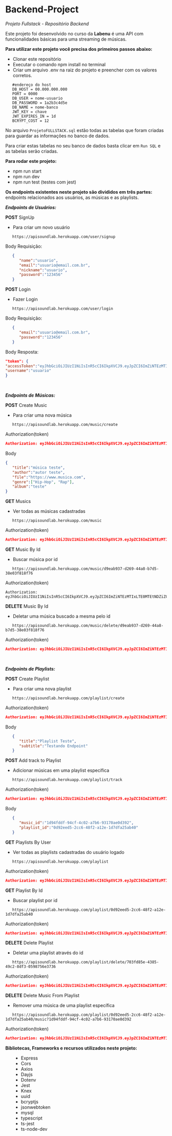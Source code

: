 # Backend-Project

*Projeto Fullstack - Repositório Backend*

Este projeto foi desenvolvido no curso da **Labenu** é uma API com funcionalidades básicas para uma streaming de músicas.

**Para utilizar este projeto você precisa dos primeiros passos abaixo:**

- Clonar este repositório
- Executar o comando npm install no terminal
- Criar um arquivo .env na raiz do projeto e preencher com os valores corretos.
```
   #endereço do host
   DB_HOST = 00.000.000.000
   PORT = 0000
   DB_USER = nome-usuario
   DB_PASSWORD = 1a2b3c4d5e
   DB_NAME = nome-banco
   JWT_KEY = chave
   JWT_EXPIRES_IN = 1d
   BCRYPT_COST = 12
````

No arquivo `ProjetoFULLSTACK.sql` estão todas as tabelas que foram criadas para guardar as informações no banco de dados.
 
Para criar estas tabelas no seu banco de dados basta clicar em `Run SQL` e as tabelas serão criadas.

**Para rodar este projeto:**
- npm run start
- npm run dev
- npm run test (testes com jest)

**Os endpoints existentes neste projeto são divididos em três partes:** endpoints relacionados aos usuários, as músicas e as playlists.


***Endpoints de Usuários:***
 
 **POST** SignUp

- Para criar um novo usuário

```
   https://apisoundlab.herokuapp.com/user/signup
```

Body Requisição:

```json
   {
      "name":"usuario",
      "email":"usuario@email.com.br",
      "nickname":"usuario",
      "password":"123456"
   }
```

**POST** Login

- Fazer Login

```
   https://apisoundlab.herokuapp.com/user/login
```

Body Requisição:

```json
   {
      "email":"usuario@email.com.br",
      "password":"123456"
   }
```

Body Resposta:

```json
"token": {
"accessToken":"eyJhbGciOiJIUzI1NiIsInR5cCI6IkpXVCJ9.eyJpZCI6ImZiNTEzMTIxLTE0MTEtNDZiZC1hMjEwLTQ0OGQ2YjA0ODIzZSIsImlhdCI6MTYxNzY2MDkxNiwiZXhwIjoxNjE3NzQ3MzE2fQ.QYDQ7IOi3yaSjNpu_Nwew00Pcnlw593KkBSZJ4VYZNc",
"username":"usuario"
}
```

<br/>

***Endpoints de Músicas:***

**POST** Create Music

- Para criar uma nova música

```
   https://apisoundlab.herokuapp.com/music/create
```

Authorization(token)

```json
Authorization: eyJhbGciOiJIUzI1NiIsInR5cCI6IkpXVCJ9.eyJpZCI6ImZiNTEzMTIxLTE0MTEtNDZiZC1hMjEwLTQ0OGQ2YjA0ODIzZSIsImlhdCI6MTYxNTA2NTU3MywiZXhwIjoxNjE1MTUxOTczfQ.IuXjGbKiAMZZmTKhzWKD3RsboN7qRwOO7z4xUqupgso
```

Body

```json
{
   "title":"música teste",
   "author":"autor teste",    
   "file":"https://www.musica.com",
   "genre":["Hip-Hop", "Rap"],
   "album":"teste"
}
```

**GET** Musics

- Ver todas as músicas cadastradas

```
   https://apisoundlab.herokuapp.com/music
```

Authorization(token)

```json
Authorization: eyJhbGciOiJIUzI1NiIsInR5cCI6IkpXVCJ9.eyJpZCI6ImZiNTEzMTIxLTE0MTEtNDZiZC1hMjEwLTQ0OGQ2YjA0ODIzZSIsImlhdCI6MTYxNTA2NTU3MywiZXhwIjoxNjE1MTUxOTczfQ.IuXjGbKiAMZZmTKhzWKD3RsboN7qRwOO7z4xUqupgso
```

**GET** Music By Id

- Buscar música por id

```
   https://apisoundlab.herokuapp.com/music/d9eab937-d269-44a8-b7d5-38e03f818f76
```

Authorization(token)

```
Authorization: eyJhbGciOiJIUzI1NiIsInR5cCI6IkpXVCJ9.eyJpZCI6ImZiNTEzMTIxLTE0MTEtNDZiZC1hMjEwLTQ0OGQ2YjA0ODIzZSIsImlhdCI6MTYxNTA2NTU3MywiZXhwIjoxNjE1MTUxOTczfQ.IuXjGbKiAMZZmTKhzWKD3RsboN7qRwOO7z4xUqupgso
```


**DELETE** Music By Id

- Deletar uma música buscado a mesma pelo id

```
   https://apisoundlab.herokuapp.com/music/delete/d9eab937-d269-44a8-b7d5-38e03f818f76
```

Authorization(token)

```json
Authorization: eyJhbGciOiJIUzI1NiIsInR5cCI6IkpXVCJ9.eyJpZCI6ImZiNTEzMTIxLTE0MTEtNDZiZC1hMjEwLTQ0OGQ2YjA0ODIzZSIsImlhdCI6MTYxNTA2NTU3MywiZXhwIjoxNjE1MTUxOTczfQ.IuXjGbKiAMZZmTKhzWKD3RsboN7qRwOO7z4xUqupgso
```

<br/>

***Endpoints de Playlists:***

**POST** Create Playlist

- Para criar uma nova playlist

```
   https://apisoundlab.herokuapp.com/playlist/create
```

Authorization(token)

```json
Authorization: eyJhbGciOiJIUzI1NiIsInR5cCI6IkpXVCJ9.eyJpZCI6ImZiNTEzMTIxLTE0MTEtNDZiZC1hMjEwLTQ0OGQ2YjA0ODIzZSIsImlhdCI6MTYxNTA2NTU3MywiZXhwIjoxNjE1MTUxOTczfQ.IuXjGbKiAMZZmTKhzWKD3RsboN7qRwOO7z4xUqupgso
```

Body

```json
   {
      "title":"Playlist Teste", 
      "subtitle":"Testando Endpoint"
   }
```

**POST** Add track to Playlist

- Adicionar músicas em uma playlist específica

```
   https://apisoundlab.herokuapp.com/playlist/track
```

Authorization(token)

```json
Authorization: eyJhbGciOiJIUzI1NiIsInR5cCI6IkpXVCJ9.eyJpZCI6ImZiNTEzMTIxLTE0MTEtNDZiZC1hMjEwLTQ0OGQ2YjA0ODIzZSIsImlhdCI6MTYxNTA2NTU3MywiZXhwIjoxNjE1MTUxOTczfQ.IuXjGbKiAMZZmTKhzWKD3RsboN7qRwOO7z4xUqupgso
```

Body

```json
   {
      "music_id":"1d94fddf-94cf-4c02-a7b6-93170ae0d392",
      "playlist_id":"0d92eed5-2cc6-48f2-a12e-1d7dfa25ab40"
   }
```

**GET** Playlists By User

- Ver todas as playlists cadastradas do usuário logado

```
   https://apisoundlab.herokuapp.com/playlist
```

Authorization(token)

```json
Authorization: eyJhbGciOiJIUzI1NiIsInR5cCI6IkpXVCJ9.eyJpZCI6ImZiNTEzMTIxLTE0MTEtNDZiZC1hMjEwLTQ0OGQ2YjA0ODIzZSIsImlhdCI6MTYxNTA2NTU3MywiZXhwIjoxNjE1MTUxOTczfQ.IuXjGbKiAMZZmTKhzWKD3RsboN7qRwOO7z4xUqupgso
```

**GET** Playlist By Id

- Buscar playlist por id

```
   https://apisoundlab.herokuapp.com/playlist/0d92eed5-2cc6-48f2-a12e-1d7dfa25ab40
```

Authorization(token)
```json
Authorization: eyJhbGciOiJIUzI1NiIsInR5cCI6IkpXVCJ9.eyJpZCI6ImZiNTEzMTIxLTE0MTEtNDZiZC1hMjEwLTQ0OGQ2YjA0ODIzZSIsImlhdCI6MTYxNTA2NTU3MywiZXhwIjoxNjE1MTUxOTczfQ.IuXjGbKiAMZZmTKhzWKD3RsboN7qRwOO7z4xUqupgso
```

**DELETE** Delete Playlist

- Deletar uma playlist através do id

```
   https://apisoundlab.herokuapp.com/playlist/delete/703fd85e-4385-49c2-8df3-0598756e3736
```

Authorization(token)

```json
Authorization: eyJhbGciOiJIUzI1NiIsInR5cCI6IkpXVCJ9.eyJpZCI6ImZiNTEzMTIxLTE0MTEtNDZiZC1hMjEwLTQ0OGQ2YjA0ODIzZSIsImlhdCI6MTYxNTA2NTU3MywiZXhwIjoxNjE1MTUxOTczfQ.IuXjGbKiAMZZmTKhzWKD3RsboN7qRwOO7z4xUqupgso
```

**DELETE** Delete Music From Playlist

- Remover uma música de uma playlist específica

```
   https://apisoundlab.herokuapp.com/playlist/0d92eed5-2cc6-48f2-a12e-1d7dfa25ab40/music?1d94fddf-94cf-4c02-a7b6-93170ae0d392
```

Authorization(token)

```json
Authorization: eyJhbGciOiJIUzI1NiIsInR5cCI6IkpXVCJ9.eyJpZCI6ImZiNTEzMTIxLTE0MTEtNDZiZC1hMjEwLTQ0OGQ2YjA0ODIzZSIsImlhdCI6MTYxNTA2NTU3MywiZXhwIjoxNjE1MTUxOTczfQ.IuXjGbKiAMZZmTKhzWKD3RsboN7qRwOO7z4xUqupgso
```

**Bibliotecas, Frameworks e recursos utilizados neste projeto:**

<ul style="font-size: 14px; margin-left: 25px;">
   <li>Express</li>
   <li>Cors</li>
   <li>Axios</li>
   <li>Dayjs</li>
   <li>Dotenv</li>
   <li>Jest</li>
   <li>Knex</li>
   <li>uuid</li>
   <li>bcryptjs</li>
   <li>jsonwebtoken</li>
   <li>mysql</li>
   <li>typescript</li>
   <li>ts-jest</li>
   <li>ts-node-dev</li>
</ul>



